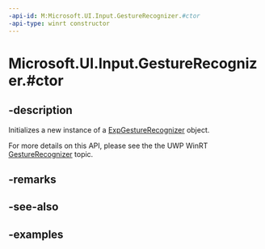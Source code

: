 ```yaml
---
-api-id: M:Microsoft.UI.Input.GestureRecognizer.#ctor
-api-type: winrt constructor
---
```


# Microsoft.UI.Input.GestureRecognizer.#ctor

<!--
public GestureRecognizer ();
-->

## -description

Initializes a new instance of a [ExpGestureRecognizer](expgesturerecognizer.md) object.

For more details on this API, please see the the UWP WinRT [GestureRecognizer](/uwp/api/windows.ui.input.gesturerecognizer.-ctor) topic.

## -remarks

## -see-also

## -examples
